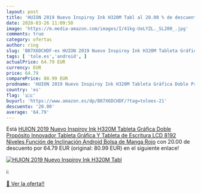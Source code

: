 ```yaml
---
layout: post
title: 'HUION 2019 Nuevo Inspiroy Ink H320M Tabl al 20.00 % de descuento'
date: 2020-03-26 11:09:50
image: 'https://m.media-amazon.com/images/I/41kg-UoLYZL._SL200_.jpg'
comments: true
category: ofertas
author: ring
slug: 'B07X6DCHDF-es HUION 2019 Nuevo Inspiroy Ink H320M Tableta Gráfica Doble...'
tags: [ 'tole.es','android', ]
actualPrice: 64.79 EUR
currency: EUR
price: 64.79
comparePrice: 80.99 EUR
prodname: 'HUION 2019 Nuevo Inspiroy Ink H320M Tableta Gráfica Doble Propósito Innovador Tableta Gráfica Y Tableta de Escritura LCD  8192 Niveles  Función de Inclinación  Android  Bolsa de Manga  Rojo'
country: 'es'
flag: '🇪🇸'
buyurl: 'https://www.amazon.es/dp/B07X6DCHDF/?tag=tolees-21'
descuento: '20.00'
average: '64.79'
---
```


Está [HUION 2019 Nuevo Inspiroy Ink H320M Tableta Gráfica Doble Propósito Innovador Tableta Gráfica Y Tableta de Escritura LCD  8192 Niveles  Función de Inclinación  Android  Bolsa de Manga  Rojo](https://www.amazon.es/dp/B07X6DCHDF/?tag=tolees-21) con 20.00 de descuento por 64.79 EUR (original: 80.99 EUR) en el siguiente enlace!

[![HUION 2019 Nuevo Inspiroy Ink H320M Tabl](https://m.media-amazon.com/images/I/41kg-UoLYZL._SL200_.jpg)](https://www.amazon.es/dp/B07X6DCHDF/?tag=tolees-21)

ℹ️:


[🛒 Ver la oferta!!](https://www.amazon.es/dp/B07X6DCHDF/?tag=tolees-21)

